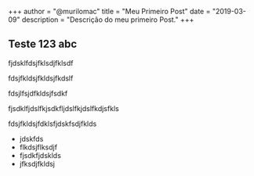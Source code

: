 +++
author = "@murilomac"
title = "Meu Primeiro Post"
date = "2019-03-09"
description = "Descrição do meu primeiro Post."
+++

## Teste 123 abc

fjdsklfdsjfklsdjfklsdf

fdsjfkldsjfkldsjfkdslf

fdsjlfsjdfkldsjfsdkf

fjsdklfjdslfkjsdkfljdslfkjdslfkdjsfkls

fdsjfkldsjfdklsfjdskfsdjfklds


- jdskfds
- flkdsjflksdjf
- fjsdkfjdsklds
- jfksdjfkldsj